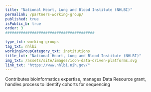 ```yaml
---
title: "National Heart, Lung and Blood Institute (NHLBI)"
permalink: /partners-working-group/
published: true
isPublic_b: true
order: 3
########################################

type_txt: working-groups
tag_txt: nhlbi
workingGroupCategory_txt: institutions
title_txt: "National Heart, Lung and Blood Institute (NHLBI)"
img_txt: /assets/site/images/icon-data-driven-platforms.svg
link_txt: "https://www.nhlbi.nih.gov/"
---
```


Contributes bioinformatics expertise, manages Data Resource grant, handles process to identify cohorts for sequencing
